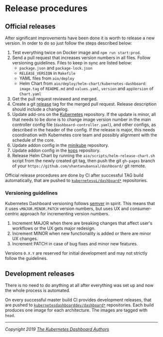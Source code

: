 # Release procedures

## Official releases

After significant improvements have been done it is worth to release a new version. In order to do so just follow the steps described below:

1. Test everything twice on Docker image and `npm run start:prod`.
2. Send a pull request that increases version numbers in all files. Follow versioning guidelines. Files to keep in sync are listed below:
    * `package.json` and `package-lock.json`
    * `RELEASE_VERSION` in `Makefile`
    * YAML files from `aio/deploy`
    * Helm Chart from `aio/deploy/helm-chart/kubernetes-dashboard`: `image.tag` of `README.md` and `values.yaml`, `version` and `appVersion` of `Chart.yaml`
3. Get the pull request reviewed and merged.
4. Create a git [release](https://github.com/shantanubansal/dashboard/releases/) tag for the merged pull request. Release description should include a changelog.
5. Update add-ons on the [Kubernetes](https://github.com/kubernetes/kubernetes/tree/master/cluster/addons/dashboard) repository. If the update is minor, all that needs to be done is to change image version number in the main controller config file (`dashboard-controller.yaml`), and other configs, as described in the header of the config. If the release is major, this needs coordination with Kubernetes core team and possibly alignment with the schedule of the core.
6. Update addon config in the [minikube](https://github.com/kubernetes/minikube/tree/master/deploy/addons) repository.
7. Update addon config in the [kops](https://github.com/kubernetes/kops/tree/master/addons/kubernetes-dashboard) repository.
8. Release Helm Chart by running the `aio/scripts/helm-release-chart.sh` script from the newly created git tag, then push the git `gh-pages` branch of your `https://github.com/shantanubansal/dashboard/` git remote.

Official release procedures are done by CI after successful TAG build automatically, that are pushed to [`kubernetesui/dashboard*`](https://hub.docker.com/u/kubernetesui) repositories.

### Versioning guidelines

Kubernetes Dashboard versioning follows [semver](https://semver.org/) in spirit. This means that it uses `vMAJOR.MINOR.PATCH` version numbers, but uses UX and consumer-centric approach for incrementing version numbers.

1. Increment MAJOR when there are breaking changes that affect user's workflows or the UX gets major redesign.
2. Increment MINOR when new functionality is added or there are minor UX changes.
3. Increment PATCH in case of bug fixes and minor new features.

Versions `0.X.Y` are reserved for initial development and may not strictly follow the guidelines.

## Development releases

There is no need to do anything at all after everything was set up and now the whole process is automated.

On every successful master build CI provides development releases, that are pushed to [`kubernetesdashboarddev/dashboard*`](https://hub.docker.com/u/kubernetesdashboarddev) repositories. Each build produces one image for each architecture. The images are tagged with `head`.

----
_Copyright 2019 [The Kubernetes Dashboard Authors](https://github.com/shantanubansal/dashboard/graphs/contributors)_
